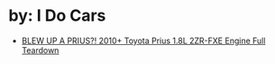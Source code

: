 # by: I Do Cars
- [BLEW UP A PRIUS?! 2010+ Toyota Prius 1.8L 2ZR-FXE Engine Full Teardown](https://youtu.be/tdIFYJvCCdM)

